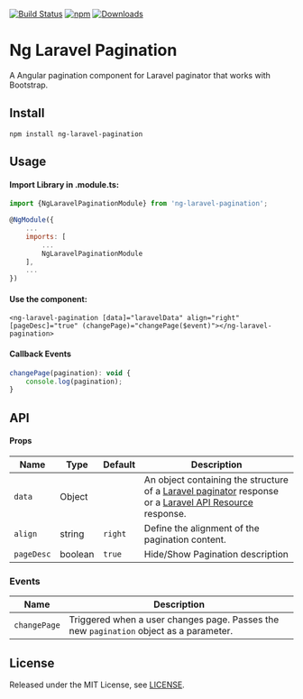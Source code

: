 [![Build Status](https://travis-ci.org/gilbitron/ng-laravel-pagination.svg?branch=master)](https://travis-ci.org/gilbitron/ng-laravel-pagination) 
[![npm](https://img.shields.io/npm/v/ng-laravel-pagination.svg)](https://www.npmjs.com/package/ng-laravel-pagination) 
[![Downloads](https://img.shields.io/npm/dt/ng-laravel-pagination.svg)](https://www.npmjs.com/package/ng-laravel-pagination)


# Ng Laravel Pagination

A Angular pagination component for Laravel paginator that works with Bootstrap.

## Install

```angular2html
npm install ng-laravel-pagination
``` 

## Usage

#### Import Library in .module.ts:
```javascript
import {NgLaravelPaginationModule} from 'ng-laravel-pagination';

@NgModule({
    ...
    imports: [
        ...
        NgLaravelPaginationModule
    ],
    ...
})
```

#### Use the component:
```angular2html
<ng-laravel-pagination [data]="laravelData" align="right" [pageDesc]="true" (changePage)="changePage($event)"></ng-laravel-pagination>
```

#### Callback Events

```javascript
changePage(pagination): void {
    console.log(pagination);
}
```

## API

#### Props

| Name | Type | Default |Description |
| --- | --- | --- | --- |
| `data` | Object |  | An object containing the structure of a [Laravel paginator](https://laravel.com/docs/5.7/pagination) response or a [Laravel API Resource](https://laravel.com/docs/5.7/eloquent-resources) response. |
| `align` | string | ```right``` | Define the alignment of the pagination content. |
| `pageDesc` | boolean | ```true``` | Hide/Show Pagination description |

### Events

| Name | Description |
| --- | --- |
| `changePage` | Triggered when a user changes page. Passes the new `pagination` object as a parameter. |


## License

Released under the MIT License, see [LICENSE](LICENSE).
